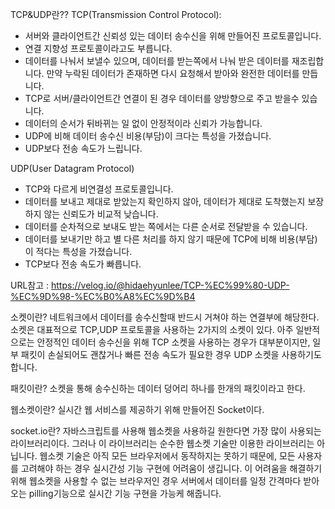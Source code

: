 TCP&UDP란??
TCP(Transmission Control Protocol):
- 서버와 클라이언트간 신뢰성 있는 데이터 송수신을 위해 만들어진 프로토콜입니다.
- 연결 지향성 프로토콜이라고도 부릅니다.
- 데이터를 나눠서 보낼수 있으며, 데이터를 받는쪽에서 나눠 받은 데이터를 재조립합니다.
  만약 누락된 데이터가 존재하면 다시 요청해서 받아와 완전한 데이터를 만듭니다.
- TCP로 서버/클라이언트간 연결이 된 경우 데이터를 양방향으로 주고 받을수 있습니다.
- 데이터의 순서가 뒤바뀌는 일 없이 안정적이라 신뢰가 가능합니다.
- UDP에 비해 데이터 송수신 비용(부담)이 크다는 특성을 가졌습니다.
- UDP보다 전송 속도가 느립니다.

UDP(User Datagram Protocol)
- TCP와 다르게 비연결성 프로토콜입니다.
- 데이터를 보내고 제대로 받았는지 확인하지 않아, 데이터가 제대로 도착했는지 보장하지 않는 신뢰도가 비교적 낮습니다.
- 데이터를 순차적으로 보내도 받는 쪽에서는 다른 순서로 전달받을 수 있습니다.
- 데이터를 보내기만 하고 별 다른 처리를 하지 않기 때문에 TCP에 비해 비용(부담)이 적다는 특성을 가졌습니다.
- TCP보다 전송 속도가 빠릅니다.

URL참고 : https://velog.io/@hidaehyunlee/TCP-%EC%99%80-UDP-%EC%9D%98-%EC%B0%A8%EC%9D%B4


소켓이란?
네트워크에서 데이터를 송수신할때 반드시 거쳐야 하는 연결부에 해당한다.
소켓은 대표적으로 TCP,UDP 프로토콜을 사용하는 2가지의 소켓이 있다.
아주 일반적으로는 안정적인 데이터 송수신을 위해 TCP 소켓을 사용하는 경우가 대부분이지만, 
일부 패킷이 손실되어도 괜찮거나 빠른 전송 속도가 필요한 경우 UDP 소켓을 사용하기도 합니다.

패킷이란?
소켓을 통해 송수신하는 데이터 덩어리 하나를 한개의 패킷이라고 한다.

웹소켓이란?
실시간 웹 서비스를 제공하기 위해 만들어진 Socket이다.

socket.io란?
자바스크립트를 사용해 웹소켓을 사용하길 원한다면 가장 많이 사용되는 라이브러리이다.
그러나 이 라이브러리는 순수한 웹소켓 기술만 이용한 라이브러리는 아닙니다.
웹소켓 기술은 아직 모든 브라우저에서 동작하지는 못하기 때문에, 모든 사용자를 고려해야 하는 경우 실시간성 기능 구현에 어려움이 생깁니다.
이 어려움을 해결하기 위해 웹소켓을 사용할 수 없는 브라우저인 경우 서버에서 데이터를 일정 간격마다 받아오는 pilling기능으로 실시간 기능 구현을 가능케 해줍니다.
